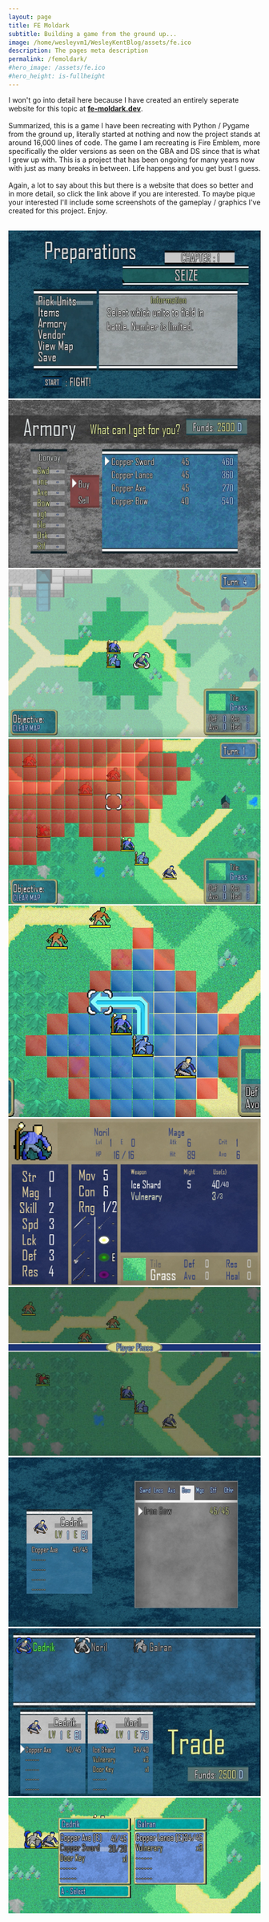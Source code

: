 ```yaml
---
layout: page
title: FE Moldark
subtitle: Building a game from the ground up...
image: /home/wesleyvm1/WesleyKentBlog/assets/fe.ico
description: The pages meta description
permalink: /femoldark/
#hero_image: /assets/fe.ico
#hero_height: is-fullheight
--- 
```


I won't go into detail here because I have created an entirely seperate website for this topic at [**fe-moldark.dev**](https://www.fe-moldark.dev).
<br><br>
Summarized, this is a game I have been recreating with Python / Pygame from the ground up, literally started at nothing and now the project stands at around 16,000 lines of code. The game I am recreating is Fire Emblem, more specifically the older versions as seen on the GBA and DS since that is what I grew up with. This is a project that has been ongoing for many years now with just as many breaks in between. Life happens and you get bust I guess.
<br><br>
Again, a lot to say about this but there is a website that does so better and in more detail, so click the link above if you are interested. To maybe pique your interested I'll include some screenshots of the gameplay / graphics I've created for this project. Enjoy.
<br><br>
<center>
	<img src="/assets/femoldark/chapter config.png" alt=""><br>
	<img src="/assets/femoldark/armory.png" alt=""><br>
	<img src="/assets/femoldark/fog of war2.png" alt=""><br>
	<img src="/assets/femoldark/full enemy map.png" alt=""><br>
	<img src="/assets/femoldark/move map.png" alt=""><br>
	<img src="/assets/femoldark/player info.png" alt=""><br>
	<img src="/assets/femoldark/player phase.png" alt=""><br>
	<img src="/assets/femoldark/supply.png" alt=""><br>
	<img src="/assets/femoldark/trade chapter config.png" alt=""><br>
	<img src="/assets/femoldark/trade.png" alt=""><br>
</center>

